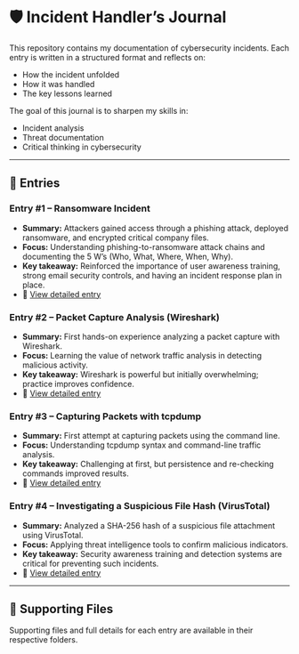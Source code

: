 # 🛡️ Incident Handler’s Journal  

This repository contains my documentation of cybersecurity incidents. Each entry is written in a structured format and reflects on:  
- How the incident unfolded  
- How it was handled  
- The key lessons learned  

The goal of this journal is to sharpen my skills in:  
- Incident analysis  
- Threat documentation  
- Critical thinking in cybersecurity  

---

## 📌 Entries  

### Entry #1 – Ransomware Incident  
- **Summary:** Attackers gained access through a phishing attack, deployed ransomware, and encrypted critical company files.  
- **Focus:** Understanding phishing-to-ransomware attack chains and documenting the 5 W’s (Who, What, Where, When, Why).  
- **Key takeaway:** Reinforced the importance of user awareness training, strong email security controls, and having an incident response plan in place.  
- 🔗 [View detailed entry](https://github.com/dondex001/incident-handlers-journal/blob/main/Incident-handler's-journal-entry.md)  

### Entry #2 – Packet Capture Analysis (Wireshark)  
- **Summary:** First hands-on experience analyzing a packet capture with Wireshark.  
- **Focus:** Learning the value of network traffic analysis in detecting malicious activity.  
- **Key takeaway:** Wireshark is powerful but initially overwhelming; practice improves confidence.  
- 🔗 [View detailed entry](https://github.com/dondex001/incident-handlers-journal/blob/main/Incident-handler's-journal-analyze-packet.md)  

### Entry #3 – Capturing Packets with tcpdump  
- **Summary:** First attempt at capturing packets using the command line.  
- **Focus:** Understanding tcpdump syntax and command-line traffic analysis.  
- **Key takeaway:** Challenging at first, but persistence and re-checking commands improved results.  
- 🔗 [View detailed entry](https://github.com/dondex001/incident-handlers-journal/blob/main/Incident-handler's-journal-capture-packet.md)  

### Entry #4 – Investigating a Suspicious File Hash (VirusTotal)  
- **Summary:** Analyzed a SHA-256 hash of a suspicious file attachment using VirusTotal.  
- **Focus:** Applying threat intelligence tools to confirm malicious indicators.  
- **Key takeaway:** Security awareness training and detection systems are critical for preventing such incidents.  
- 🔗 [View detailed entry](./entries/entry-4.md)  

---

## 📂 Supporting Files  

Supporting files and full details for each entry are available in their respective folders.  
